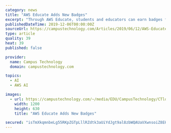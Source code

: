 ```yaml
---
category: news
title: "AWS Educate Adds New Badges"
excerpt: "Through AWS Educate, students and educators can earn badges for AWS RoboMaker, Amazon Sumerian and AWS DeepRacer. To complete each badge, learners work through up to 25 hours of course content. AWS RoboMaker is a tool for developing, testing and deploying ..."
publishedDateTime: 2019-12-06T00:00:00Z
sourceUrl: https://campustechnology.com/Articles/2019/06/12/AWS-Educate-Adds-New-Badges.aspx?p=1
type: article
quality: 39
heat: 39
published: false

provider:
  name: Campus Technology
  domain: campustechnology.com

topics:
  - AI
  - AWS AI

images:
  - url: https://campustechnology.com/~/media/EDU/CampusTechnology/CTlogo.jpg
    width: 1200
    height: 630
    title: "AWS Educate Adds New Badges"

secured: "isTmXkqmnbeLg55RKpZGTpLllRZdtk3aUiYdJgt9al8zbWQAUaVXwnsoiZ8EHB6Gvs+sn2AsRgqkF7W5J5l+paeP5U3mIQAp20ji03VvGiGqeK1L0Ot6qrjrNySWfXI9e45eZ8+68XXIcgs0Uqt33jcTMPvmvR/GmJTgt8DSD+4Hx6i0k553DcLw427X/sEzTnPc1UFomOKQ/qRbZDpBOAdz2mJVCkc9Vw/wUbf7kQvZC6kSvgM3YZgo6kSR6ksp1Epfh95p9Oc9J90bVnMXSg==;4vGdcGE7FfoFkhRiPCMpxw=="
---
```



